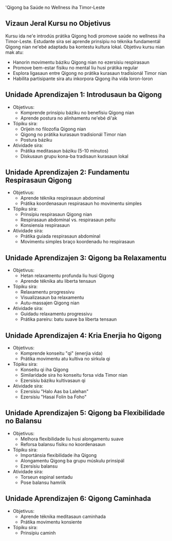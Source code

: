 'Qigong ba Saúde no Wellness iha Timor-Leste

## Vizaun Jeral Kursu no Objetivus

Kursu ida ne'e introdús prátika Qigong hodi promove saúde no wellness iha Timor-Leste. Estudante sira sei aprende prinsípiu no téknika fundamentál Qigong nian ne'ebé adaptadu ba kontestu kultura lokal. Objetivu kursu nian mak atu:

- Hanorin movimentu báziku Qigong nian no ezersísiu respirasaun
- Promove bem-estar físiku no mental liu husi prátika regular  
- Esplora ligasaun entre Qigong no prátika kurasaun tradisionál Timor nian
- Habilita partisipante sira atu inkorpora Qigong iha vida loron-loron

## Unidade Aprendizajen 1: Introdusaun ba Qigong
- Objetivus:
  * Komprende prinsípiu báziku no benefísiu Qigong nian
  * Aprende postura no alinhamentu ne'ebé di'ak
- Tópiku sira:
  * Orijein no filozofia Qigong nian 
  * Qigong no prátika kurasaun tradisionál Timor nian
  * Postura báziku
- Atividade sira:
  * Prátika meditasaun báziku (5-10 minutos)
  * Diskusaun grupu kona-ba tradisaun kurasaun lokal 

## Unidade Aprendizajen 2: Fundamentu Respirasaun Qigong
- Objetivus:
  * Aprende téknika respirasaun abdominal 
  * Prátika koordenasaun respirasaun ho movimentu simples
- Tópiku sira:
  * Prinsípiu respirasaun Qigong nian
  * Respirasaun abdominal vs. respirasaun peitu
  * Konsiensia respirasaun
- Atividade sira:
  * Prátika guiada respirasaun abdominal
  * Movimentu simples braço koordenadu ho respirasaun

## Unidade Aprendizajen 3: Qigong ba Relaxamentu
- Objetivus:
  * Hetan relaxamentu profunda liu husi Qigong
  * Aprende téknika atu liberta tensaun
- Tópiku sira:
  * Relaxamentu progressivu  
  * Visualizasaun ba relaxamentu
  * Autu-massajen Qigong nian
- Atividade sira:
  * Guidadu relaxamentu progressivu
  * Prátika pareiru: batu suave ba liberta tensaun

## Unidade Aprendizajen 4: Kria Enerjia ho Qigong
- Objetivus:
  * Komprende konseitu "qi" (enerjia vida)
  * Prátika movimentu atu kultiva no sirkula qi
- Tópiku sira:
  * Konseitu qi iha Qigong
  * Similaridade sira ho konseitu forsa vida Timor nian
  * Ezersísiu báziku kultivasaun qi
- Atividade sira:
  * Ezersísiu "Halo Aas ba Lalehan"
  * Ezersísiu "Hasai Folin ba Foho"

## Unidade Aprendizajen 5: Qigong ba Flexibilidade no Balansu
- Objetivus:
  * Melhora flexibilidade liu husi alongamentu suave
  * Reforsa balansu físiku no koordenasaun
- Tópiku sira:
  * Importánsia flexibilidade iha Qigong
  * Alongamentu Qigong ba grupu múskulu prinsipál
  * Ezersísiu balansu
- Atividade sira:
  * Torseun espinal sentadu
  * Pose balansu hamriik

## Unidade Aprendizajen 6: Qigong Caminhada
- Objetivus:
  * Aprende téknika meditasaun caminhada
  * Prátika movimentu konsiente
- Tópiku sira:
  * Prinsípiu caminh